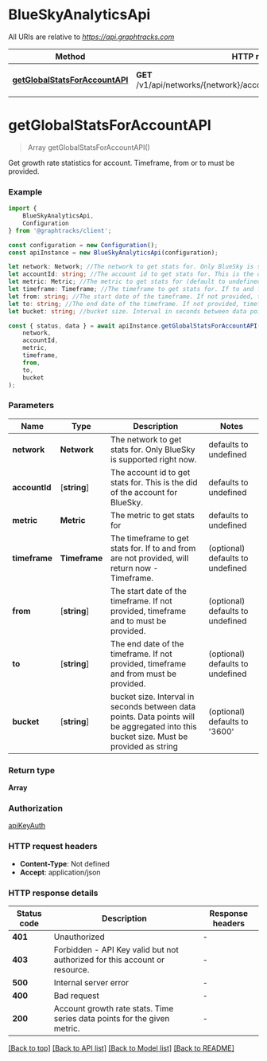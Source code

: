 # BlueSkyAnalyticsApi

All URIs are relative to *https://api.graphtracks.com*

|Method | HTTP request | Description|
|------------- | ------------- | -------------|
|[**getGlobalStatsForAccountAPI**](#getglobalstatsforaccountapi) | **GET** /v1/api/networks/{network}/accounts/{account_id}/stats/{metric} | Growth rate statistics for account|

# **getGlobalStatsForAccountAPI**
> Array<DataPoint> getGlobalStatsForAccountAPI()

Get growth rate statistics for account. Timeframe, from or to must be provided.

### Example

```typescript
import {
    BlueSkyAnalyticsApi,
    Configuration
} from '@graphtracks/client';

const configuration = new Configuration();
const apiInstance = new BlueSkyAnalyticsApi(configuration);

let network: Network; //The network to get stats for. Only BlueSky is supported right now. (default to undefined)
let accountId: string; //The account id to get stats for. This is the did of the account for BlueSky. (default to undefined)
let metric: Metric; //The metric to get stats for (default to undefined)
let timeframe: Timeframe; //The timeframe to get stats for. If to and from are not provided, will return now - Timeframe. (optional) (default to undefined)
let from: string; //The start date of the timeframe. If not provided, timeframe and to must be provided. (optional) (default to undefined)
let to: string; //The end date of the timeframe. If not provided, timeframe and from must be provided. (optional) (default to undefined)
let bucket: string; //bucket size. Interval in seconds between data points. Data points will be aggregated into this bucket size. Must be provided as string (optional) (default to '3600')

const { status, data } = await apiInstance.getGlobalStatsForAccountAPI(
    network,
    accountId,
    metric,
    timeframe,
    from,
    to,
    bucket
);
```

### Parameters

|Name | Type | Description  | Notes|
|------------- | ------------- | ------------- | -------------|
| **network** | **Network** | The network to get stats for. Only BlueSky is supported right now. | defaults to undefined|
| **accountId** | [**string**] | The account id to get stats for. This is the did of the account for BlueSky. | defaults to undefined|
| **metric** | **Metric** | The metric to get stats for | defaults to undefined|
| **timeframe** | **Timeframe** | The timeframe to get stats for. If to and from are not provided, will return now - Timeframe. | (optional) defaults to undefined|
| **from** | [**string**] | The start date of the timeframe. If not provided, timeframe and to must be provided. | (optional) defaults to undefined|
| **to** | [**string**] | The end date of the timeframe. If not provided, timeframe and from must be provided. | (optional) defaults to undefined|
| **bucket** | [**string**] | bucket size. Interval in seconds between data points. Data points will be aggregated into this bucket size. Must be provided as string | (optional) defaults to '3600'|


### Return type

**Array<DataPoint>**

### Authorization

[apiKeyAuth](../README.md#apiKeyAuth)

### HTTP request headers

 - **Content-Type**: Not defined
 - **Accept**: application/json


### HTTP response details
| Status code | Description | Response headers |
|-------------|-------------|------------------|
|**401** | Unauthorized |  -  |
|**403** | Forbidden - API Key valid but not authorized for this account or resource. |  -  |
|**500** | Internal server error |  -  |
|**400** | Bad request |  -  |
|**200** | Account growth rate stats. Time series data points for the given metric. |  -  |

[[Back to top]](#) [[Back to API list]](../README.md#documentation-for-api-endpoints) [[Back to Model list]](../README.md#documentation-for-models) [[Back to README]](../README.md)

